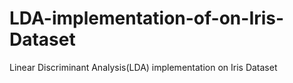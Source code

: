 # LDA-implementation-of-on-Iris-Dataset
Linear Discriminant Analysis(LDA) implementation on Iris Dataset
